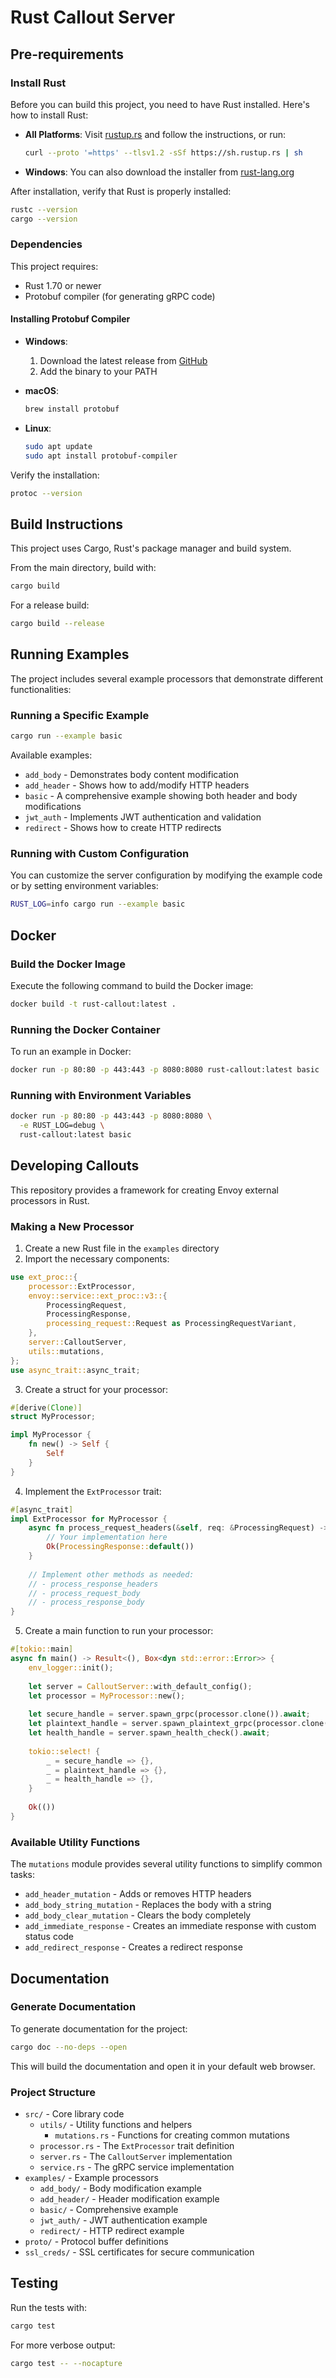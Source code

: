# Rust Callout Server

## Pre-requirements

### Install Rust

Before you can build this project, you need to have Rust installed. Here's how to install Rust:

- **All Platforms**: Visit [rustup.rs](https://rustup.rs/) and follow the instructions, or run:
  ```sh
  curl --proto '=https' --tlsv1.2 -sSf https://sh.rustup.rs | sh
  ```

- **Windows**: You can also download the installer from [rust-lang.org](https://www.rust-lang.org/tools/install)

After installation, verify that Rust is properly installed:
```sh
rustc --version
cargo --version
```

### Dependencies

This project requires:
- Rust 1.70 or newer
- Protobuf compiler (for generating gRPC code)

#### Installing Protobuf Compiler

- **Windows**:
  1. Download the latest release from [GitHub](https://github.com/protocolbuffers/protobuf/releases)
  2. Add the binary to your PATH

- **macOS**:
  ```sh
  brew install protobuf
  ```

- **Linux**:
  ```sh
  sudo apt update
  sudo apt install protobuf-compiler
  ```

Verify the installation:
```sh
protoc --version
```

## Build Instructions

This project uses Cargo, Rust's package manager and build system.

From the main directory, build with:

```sh
cargo build
```

For a release build:

```sh
cargo build --release
```

## Running Examples

The project includes several example processors that demonstrate different functionalities:

### Running a Specific Example

```sh
cargo run --example basic
```

Available examples:
- `add_body` - Demonstrates body content modification
- `add_header` - Shows how to add/modify HTTP headers
- `basic` - A comprehensive example showing both header and body modifications
- `jwt_auth` - Implements JWT authentication and validation
- `redirect` - Shows how to create HTTP redirects

### Running with Custom Configuration

You can customize the server configuration by modifying the example code or by setting environment variables:

```sh
RUST_LOG=info cargo run --example basic
```

## Docker

### Build the Docker Image

Execute the following command to build the Docker image:

```sh
docker build -t rust-callout:latest .
```

### Running the Docker Container

To run an example in Docker:

```sh
docker run -p 80:80 -p 443:443 -p 8080:8080 rust-callout:latest basic
```

### Running with Environment Variables

```sh
docker run -p 80:80 -p 443:443 -p 8080:8080 \
  -e RUST_LOG=debug \
  rust-callout:latest basic
```

## Developing Callouts

This repository provides a framework for creating Envoy external processors in Rust.

### Making a New Processor

1. Create a new Rust file in the `examples` directory
2. Import the necessary components:

```rust
use ext_proc::{
    processor::ExtProcessor,
    envoy::service::ext_proc::v3::{
        ProcessingRequest,
        ProcessingResponse,
        processing_request::Request as ProcessingRequestVariant,
    },
    server::CalloutServer,
    utils::mutations,
};
use async_trait::async_trait;
```

3. Create a struct for your processor:

```rust
#[derive(Clone)]
struct MyProcessor;

impl MyProcessor {
    fn new() -> Self {
        Self
    }
}
```

4. Implement the `ExtProcessor` trait:

```rust
#[async_trait]
impl ExtProcessor for MyProcessor {
    async fn process_request_headers(&self, req: &ProcessingRequest) -> Result<ProcessingResponse, ProcessingError> {
        // Your implementation here
        Ok(ProcessingResponse::default())
    }
    
    // Implement other methods as needed:
    // - process_response_headers
    // - process_request_body
    // - process_response_body
}
```

5. Create a main function to run your processor:

```rust
#[tokio::main]
async fn main() -> Result<(), Box<dyn std::error::Error>> {
    env_logger::init();
    
    let server = CalloutServer::with_default_config();
    let processor = MyProcessor::new();
    
    let secure_handle = server.spawn_grpc(processor.clone()).await;
    let plaintext_handle = server.spawn_plaintext_grpc(processor.clone()).await;
    let health_handle = server.spawn_health_check().await;
    
    tokio::select! {
        _ = secure_handle => {},
        _ = plaintext_handle => {},
        _ = health_handle => {},
    }
    
    Ok(())
}
```

### Available Utility Functions

The `mutations` module provides several utility functions to simplify common tasks:

- `add_header_mutation` - Adds or removes HTTP headers
- `add_body_string_mutation` - Replaces the body with a string
- `add_body_clear_mutation` - Clears the body completely
- `add_immediate_response` - Creates an immediate response with custom status code
- `add_redirect_response` - Creates a redirect response

## Documentation

### Generate Documentation

To generate documentation for the project:

```sh
cargo doc --no-deps --open
```

This will build the documentation and open it in your default web browser.

### Project Structure

- `src/` - Core library code
  - `utils/` - Utility functions and helpers
    - `mutations.rs` - Functions for creating common mutations
  - `processor.rs` - The `ExtProcessor` trait definition
  - `server.rs` - The `CalloutServer` implementation
  - `service.rs` - The gRPC service implementation
- `examples/` - Example processors
  - `add_body/` - Body modification example
  - `add_header/` - Header modification example
  - `basic/` - Comprehensive example
  - `jwt_auth/` - JWT authentication example
  - `redirect/` - HTTP redirect example
- `proto/` - Protocol buffer definitions
- `ssl_creds/` - SSL certificates for secure communication

## Testing

Run the tests with:

```sh
cargo test
```

For more verbose output:

```sh
cargo test -- --nocapture
```